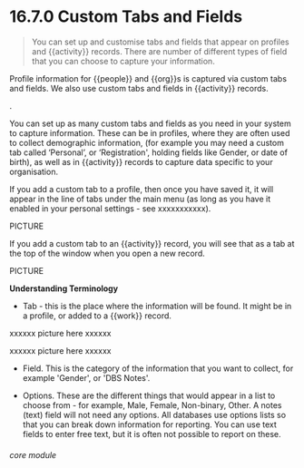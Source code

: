 # 16.7.0 Custom Tabs and Fields

> You can set up and customise tabs and fields that appear on profiles and {{activity}} records. There are number of different types of field that you can choose to capture your information. 

Profile information for {{people}} and {{org}}s is captured via custom tabs and fields. We also use custom tabs and fields in {{activity}} records.

.  

You can set up as many custom tabs and fields as you need in your system to capture information. These can be in profiles, where they are often used to collect demographic information, (for example you may need a custom tab called ‘Personal’, or ‘Registration', holding fields like Gender, or date of birth), as well as in {{activity}} records to capture data specific to your organisation. 

If you add a custom tab to a profile, then once you have saved it, it will appear in the line of tabs under the main menu (as long as you have it enabled in your personal settings - see xxxxxxxxxxx).

PICTURE


If you add a custom tab to an {{activity}} record, you will see that as a tab at the top of the window when you open a new record.

PICTURE

**Understanding Terminology**

- Tab - this is the place where the information will be found. It might be in a profile, or added to a {{work}} record.

xxxxxx picture here xxxxxx

xxxxxx picture here xxxxxx

- Field. This is the category of the information that you want to collect, for example 'Gender', or 'DBS Notes'.

- Options. These are the different things that would appear in a list to choose from  - for example, Male, Female, Non-binary, Other. A notes (text) field will not need any options. All databases use options lists so that you can break down information for reporting. You can use text fields to enter free text, but it is often not possible to report on these. 


###### core module



